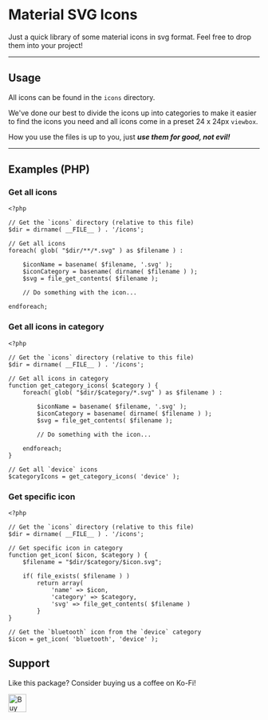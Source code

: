 # Material SVG Icons

Just a quick library of some material icons in svg format. Feel free to drop them into your project!

---

## Usage

All icons can be found in the `icons` directory.

We've done our best to divide the icons up into categories to make it easier to find the icons you need and all icons come in a preset 24 x 24px `viewbox`.

How you use the files is up to you, just ***use them for good, not evil!***

---

## Examples (PHP)

### Get all icons
```
<?php

// Get the `icons` directory (relative to this file)
$dir = dirname( __FILE__ ) . '/icons';

// Get all icons
foreach( glob( "$dir/**/*.svg" ) as $filename ) :

    $iconName = basename( $filename, '.svg' );
    $iconCategory = basename( dirname( $filename ) );
    $svg = file_get_contents( $filename );

    // Do something with the icon...

endforeach;
```

### Get all icons in category
```
<?php

// Get the `icons` directory (relative to this file)
$dir = dirname( __FILE__ ) . '/icons';

// Get all icons in category
function get_category_icons( $category ) {
    foreach( glob( "$dir/$category/*.svg" ) as $filename ) :

        $iconName = basename( $filename, '.svg' );
        $iconCategory = basename( dirname( $filename ) );
        $svg = file_get_contents( $filename );

        // Do something with the icon...

    endforeach;
}

// Get all `device` icons
$categoryIcons = get_category_icons( 'device' );
```

### Get specific icon
```
<?php

// Get the `icons` directory (relative to this file)
$dir = dirname( __FILE__ ) . '/icons';

// Get specific icon in category
function get_icon( $icon, $category ) {
    $filename = "$dir/$category/$icon.svg";

    if( file_exists( $filename ) )
        return array(
            'name' => $icon,
            'category' => $category,
            'svg' => file_get_contents( $filename )
        }
}

// Get the `bluetooth` icon from the `device` category
$icon = get_icon( 'bluetooth', 'device' );
```

## Support

Like this package? Consider buying us a coffee on Ko-Fi!

<a href='https://ko-fi.com/R6R640ZDZ' target='_blank'><img height='36' style='border:0px;height:36px;' src='https://cdn.ko-fi.com/cdn/kofi4.png?v=2' border='0' alt='Buy Me a Coffee at ko-fi.com' /></a>
